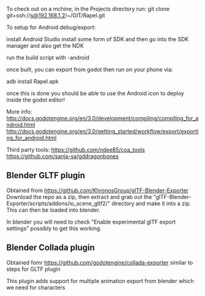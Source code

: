 To check out on a mchine, in the Projects directory run:
git clone git+ssh://s@192.168.1.2/~/GIT/Rapel.git

To setup for Android debug/export:

install Android Studio
install some form of SDK and then go into the SDK manager and also get the NDK

run the build script with -android


once built, you can export from godot
then run on your phone via:

adb install Rapel.apk 

once this is done you should be able to use the Android icon to deploy inside the godot editor!

More info:
http://docs.godotengine.org/en/3.0/development/compiling/compiling_for_android.html 
http://docs.godotengine.org/en/3.0/getting_started/workflow/export/exporting_for_android.html


Third party tools:
https://github.com/ndee85/coa_tools
https://github.com/sanja-sa/gddragonbones

Blender GLTF plugin
--------------------
Obtained from https://github.com/KhronosGroup/glTF-Blender-Exporter
Download the repo as a zip, then extract and grab out the "glTF-Blender-Exporter/scripts/addons/io_scene_gltf2/"
directory and make it into a zip. This can then be loaded into blender.

In blender you will need to check "Enable experimental glTF export settings" possibly to get this working.

Blender Collada plugin
--------------------
Obtained fomr https://github.com/godotengine/collada-exporter
similar to steps for GLTF plugin

This plugin adds support for multiple animation export from blender which we need for characters



